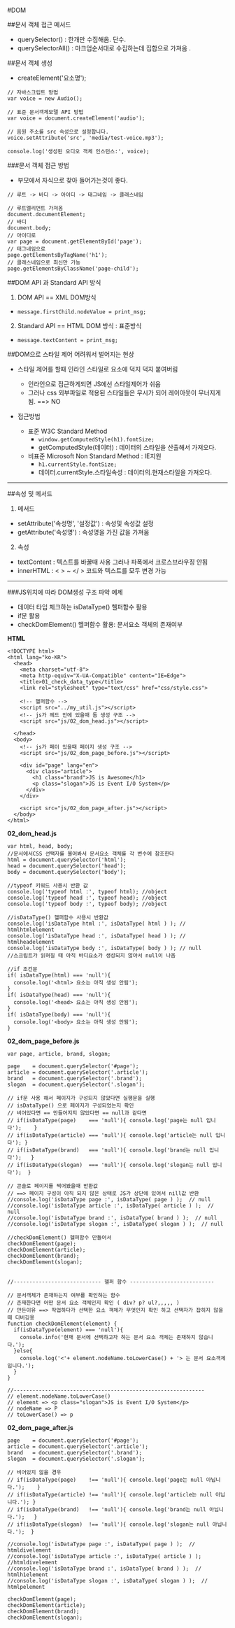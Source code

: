 
#DOM

##문서 객체 접근 메서드
- querySelector()    : 한개만 수집해옴. 단수. 
- querySelectorAll() : 마크업순서대로 수집하는데 집합으로 가져옴 .

##문서 객체 생성
- createElement('요소명'); 
```
// 자바스크립트 방법
var voice = new Audio();

// 표준 문서객체모델 API 방법
var voice = document.createElement('audio');

// 음원 주소를 src 속성으로 설정합니다.
voice.setAttribute('src', 'media/test-voice.mp3');

console.log('생성된 오디오 객체 인스턴스:', voice);

```

###문서 객체 접근 방법
- 부모에서 자식으로 찾아 들어가는것이 좋다.
```
// 루트 -> 바디 -> 아이디 -> 태그네임 -> 클래스네임

// 루트엘리먼트 가져옴
document.documentElement;
// 바디
document.body; 
// 아이디로
var page = document.getElementById('page'); 
// 태그네임으로
page.getElementsByTagName('h1'); 
// 클래스네임으로 최신만 가능
page.getElementsByClassName('page-child');

```


##DOM API 과 Standard API 방식
1. DOM API == XML DOM방식
  - `message.firstChild.nodeValue = print_msg;`
2. Standard API == HTML DOM 방식 : 표준방식
  - `message.textContent = print_msg;`


##DOM으로 스타일 제어 어려워서 벌어지는 현상  
  - 스타일 제어를 할때 인라인 스타일로 요소에 덕지 덕지 붙여버림
    + 인라인으로 접근하게되면 JS에선 스타일제어가 쉬움 
    + 그러나 css 외부파일로 적용된 스타일들은 무시가 되어 레이아웃이 무너지게됨. ==> NO
  
  - 접근방법
    + 표준 W3C Standard Method
      * `window.getComputedStyle(h1).fontSize;`
      * getComputedStyle(데이터) : 데이터의 스타일을 산출해서 가져오다.
    + 비표준 Microsoft Non Standard Method : IE지원
      * `h1.currentStyle.fontSize;`
      * 데이터.currentStyle.스타일속성 : 데이터의.현재스타일을 가져오다.


---

##속성 및 메서드
1. 메서드
- setAttribute('속성명', '설정값') : 속성및 속성값 설정
- getAttribute('속성명') : 속성명을 가진 값을 가져옴

2. 속성
- textContent : 텍스트를 바꿀때 사용 그러나 파폭에서 크로스브라우징 안됨
- innerHTML : < > ~ </ > 코드와 텍스트를 모두 변경 가능
 

---

###JS위치에 따라 DOM생성 구조 파악 예제
- 데이터 타입 체크하는 isDataType() 헬퍼함수 활용
- if문 활용 
- checkDomElement() 헬퍼함수 활용: 문서요소 객체의 존재여부

**HTML**
```
<!DOCTYPE html>
<html lang="ko-KR">
  <head>
    <meta charset="utf-8">
    <meta http-equiv="X-UA-Compatible" content="IE=Edge">
    <title>01_check_data_type</title>
    <link rel="stylesheet" type="text/css" href="css/style.css">

    <!-- 헬퍼함수 -->
    <script src="../my_util.js"></script>
    <!-- js가 헤드 안에 있을때 돔 생성 구조 -->
    <script src="js/02_dom_head.js"></script> 

  </head>
  <body>
    <!-- js가 페이 있을때 페이지 생성 구조 -->
    <script src="js/02_dom_page_before.js"></script> 

    <div id="page" lang="en">
      <div class="article">
        <h1 class="brand">JS is Awesome</h1>
        <p class="slogan">JS is Event I/O System</p>
      </div>
    </div>
    
    <script src="js/02_dom_page_after.js"></script>
  </body>
</html>
```

**02_dom_head.js**
```
var html, head, body;
//문서에서CSS 선택자를 물어봐서 문서요소 객체를 각 변수에 참조한다
html = document.querySelector('html');
head = document.querySelector('head');
body = document.querySelector('body');

//typeof 키워드 사용시 반환 값
console.log('typeof html :', typeof html); //object
console.log('typeof head :', typeof head); //object
console.log('typeof body :', typeof body); //object

//isDataType() 헬퍼함수 사용시 반환값
console.log('isDataType html :', isDataType( html ) ); // htmlhtmlelement
console.log('isDataType head :', isDataType( head ) ); // htmlheadelement
console.log('isDataType body :', isDataType( body ) ); // null
//스크립트가 읽혀질 때 아직 바디요소가 생성되지 않아서 null이 나옴

//if 조건문
if( isDataType(html) === 'null'){
  console.log('<html> 요소는 아직 생성 안됨');
}
if( isDataType(head) === 'null'){
  console.log('<head> 요소는 아직 생성 안됨');
}
if( isDataType(body) === 'null'){
  console.log('<body> 요소는 아직 생성 안됨');
}
```

**02_dom_page_before.js**
```
var page, article, brand, slogan;

page    = document.querySelector('#page');
article = document.querySelector('.article');
brand   = document.querySelector('.brand');
slogan  = document.querySelector('.slogan');

// if문 사용 해서 페이지가 구성되지 않았다면 실행문을 실행
// isDataType() 으로 페이지가 구성되었는지 확인
// 비어있다면 == 만들어지지 않았다면 == null과 같다면 
// if(isDataType(page)    === 'null'){ console.log('page는 null 입니다');    }
// if(isDataType(article) === 'null'){ console.log('article는 null 입니다'); }
// if(isDataType(brand)   === 'null'){ console.log('brand는 null 입니다');   }
// if(isDataType(slogan)  === 'null'){ console.log('slogan는 null 입니다');  }

// 콘솔로 페이지를 찍어봤을때 반환값
// ==> 페이지 구성이 아직 되지 않은 상태로 JS가 상단에 있어서 nill값 반환
//console.log('isDataType page :', isDataType( page ) );  // null
//console.log('isDataType article :', isDataType( article ) );  // null
//console.log('isDataType brand :', isDataType( brand ) );  // null
//console.log('isDataType slogan :', isDataType( slogan ) );  // null

//checkDomElement() 헬퍼함수 만들어서 
checkDomElement(page);
checkDomElement(article);
checkDomElement(brand);
checkDomElement(slogan);


//---------------------------- 헬퍼 함수 ---------------------------

// 문서객체가 존재하는지 여부를 확인하는 함수
// 존재한다면 어떤 문서 요소 객체인지 확인 ( div? p? ul?,,,,, )
// 만든이유 ==> 작업하다가 선택한 요소 객체가 무엇인지 확인 하고 선택자가 잡히지 않을 때 디버깅용
function checkDomElement(element) {
  if(isDataType(element) === 'null'){
    console.info('현재 문서에 선택하고자 하는 문서 요소 객체는 존재하지 않습니다.');
  }else{
    console.log('<'+ element.nodeName.toLowerCase() + '> 는 문서 요소객체 입니다.');
  }
}

//-------------------------------------------------------------
// element.nodeName.toLowerCase() 
// element => <p class="slogan">JS is Event I/O System</p>
// nodeName => P
// toLowerCase() => p

```


**02_dom_page_after.js**
```
page    = document.querySelector('#page');
article = document.querySelector('.article');
brand   = document.querySelector('.brand');
slogan  = document.querySelector('.slogan');

// 비어있지 않을 경우
// if(isDataType(page)    !== 'null'){ console.log('page는 null 아닙니다.');    }
// if(isDataType(article) !== 'null'){ console.log('article는 null 아닙니다.'); }
// if(isDataType(brand)   !== 'null'){ console.log('brand는 null 아닙니다.');   }
// if(isDataType(slogan)  !== 'null'){ console.log('slogan는 null 아닙니다.');  }

//console.log('isDataType page :', isDataType( page ) );  // htmldivelement
//console.log('isDataType article :', isDataType( article ) ); //htmldivelement
//console.log('isDataType brand :', isDataType( brand ) );  // htmlh1element
//console.log('isDataType slogan :', isDataType( slogan ) );  // htmlpelement

checkDomElement(page);
checkDomElement(article);
checkDomElement(brand);
checkDomElement(slogan);
```
